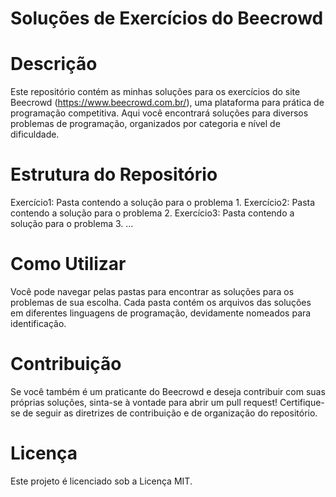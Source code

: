 # Soluções de Exercícios do Beecrowd

# Descrição
Este repositório contém as minhas soluções para os exercícios do site Beecrowd (https://www.beecrowd.com.br/), uma plataforma para prática de programação competitiva.
Aqui você encontrará soluções para diversos problemas de programação, organizados por categoria e nível de dificuldade.


# Estrutura do Repositório
Exercício1: Pasta contendo a solução para o problema 1.
Exercício2: Pasta contendo a solução para o problema 2.
Exercício3: Pasta contendo a solução para o problema 3.
...

# Como Utilizar
Você pode navegar pelas pastas para encontrar as soluções para os problemas de sua escolha.
Cada pasta contém os arquivos das soluções em diferentes linguagens de programação, devidamente nomeados para identificação.

# Contribuição
Se você também é um praticante do Beecrowd e deseja contribuir com suas próprias soluções,
sinta-se à vontade para abrir um pull request! Certifique-se de seguir as diretrizes de contribuição e de organização do repositório.

# Licença
Este projeto é licenciado sob a Licença MIT.



